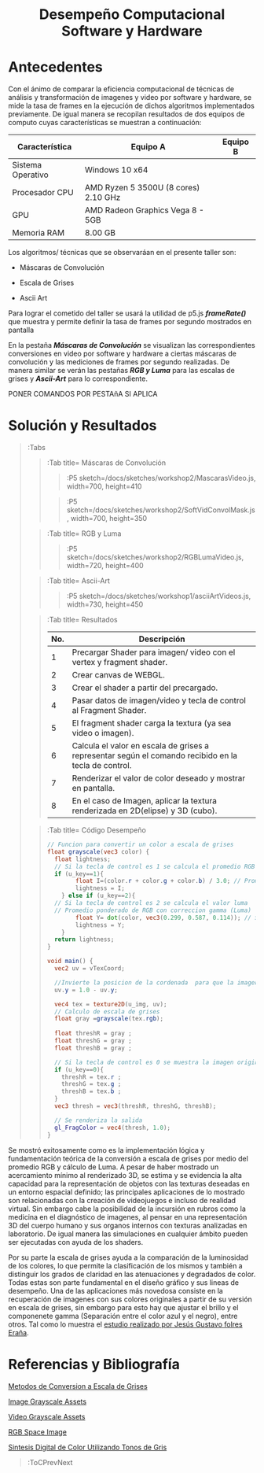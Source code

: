 <script src="../sketches/workshop1/p5.min.js" /></script>
<script src="../sketches/workshop1/p5.asciiart.min.js" /></script>
<script src="../sketches/workshop1/p5.dom.min.js" /></script>
<script src="../sketches/workshop1/p5.sound.min.js" /></script>

<h1 align="center">Desempe&ntilde;o Computacional Software y Hardware</h1>

# Antecedentes

Con el &aacute;nimo de comparar la eficiencia computacional de t&eacute;cnicas de an&aacute;lisis y transformaci&oacute;n de imagenes y video por software y hardware, se mide la tasa de frames en la ejecuci&oacute;n de dichos algoritmos implementados previamente. De igual manera se recopilan resultados de dos equipos de computo cuyas caracter&iacute;sticas se muestran a continuaci&oacute;n:

| Caracter&iacute;stica | Equipo A | Equipo B |
|---|---|---|
| Sistema Operativo | Windows 10 x64 |  |
| Procesador CPU | AMD Ryzen 5 3500U (8 cores) 2.10 GHz |  |
| GPU | AMD Radeon Graphics Vega 8 - 5GB |  |
| Memoria RAM | 8.00 GB |  |

Los algoritmos/ t&eacute;cnicas que se observar&aacute;an en el presente taller son:

+ M&aacute;scaras de Convoluci&oacute;n 

+ Escala de Grises

+ Ascii Art

Para lograr el cometido del taller se usar&aacute; la utilidad de p5.js ***frameRate()*** que muestra y permite definir la tasa de frames por segundo mostrados en pantalla




En la pesta&ntilde;a ***M&aacute;scaras de Convoluci&oacute;n*** se visualizan las correspondientes conversiones en video por software y hardware a ciertas m&aacute;scaras de convoluci&oacute;n y las mediciones de frames por segundo realizadas. De manera similar se ver&aacute;n las pesta&ntilde;as ***RGB y Luma*** para las escalas de grises y ***Ascii-Art*** para lo correspondiente.

PONER COMANDOS POR PESTA&ntilde;A SI APLICA

# Soluci&oacute;n y Resultados

> :Tabs
> > :Tab title= M&aacute;scaras de Convoluci&oacute;n
> > 
> > > :P5 sketch=/docs/sketches/workshop2/MascarasVideo.js, width=700, height=410
> > 
> > > :P5 sketch=/docs/sketches/workshop2/SoftVidConvolMask.js, width=700, height=350
> 
> > :Tab title= RGB y Luma
> > 
> > > :P5 sketch=/docs/sketches/workshop2/RGBLumaVideo.js, width=720, height=400
>
> > :Tab title= Ascii-Art
> > 
> > > :P5 sketch=/docs/sketches/workshop1/asciiArtVideos.js, width=730, height=450
>
> > :Tab title= Resultados
> > 
> > | No. | Descripci&oacute;n |
> > |---|---|
> > | 1 | Precargar Shader para imagen/ video con el vertex y fragment shader. |
> > | 2 | Crear canvas de WEBGL. |
> > | 3 | Crear el shader a partir del precargado. |
> > | 4 | Pasar datos de imagen/video y tecla de control al Fragment Shader. |
> > | 5 | El fragment shader carga la textura (ya sea video o imagen). |
> > | 6 | Calcula el valor en escala de grises a representar seg&uacute;n el comando recibido en la tecla de control. |
> > | 7 | Renderizar el valor de color deseado y mostrar en pantalla. |
> > | 8 | En el caso de Imagen, aplicar la textura renderizada en 2D(elipse) y 3D (cubo). |
>
> > :Tab title= C&oacute;digo Desempe&ntilde;o
> >
> > ``` glsl | texture.frag
> > // Funcion para convertir un color a escala de grises
> > float grayscale(vec3 color) {
> >   float lightness;
> >   // Si la tecla de control es 1 se calcula el promedio RGB
> >   if (u_key==1){
> > 		float I=(color.r + color.g + color.b) / 3.0; // Promedio de los tres componentes
> > 		lightness = I;
> > 	} else if (u_key==2){
> >   // Si la tecla de control es 2 se calcula el valor luma
> >   // Promedio ponderado de RGB con correccion gamma (Luma)
> > 		float Y= dot(color, vec3(0.299, 0.587, 0.114)); // SDTV
> > 		lightness = Y;
> > 	}
> >   return lightness;
> > }
> > 
> > void main() {
> >   vec2 uv = vTexCoord;
> > 
> >   //Invierte la posicion de la cordenada  para que la imagen no quede al reves
> >   uv.y = 1.0 - uv.y;
> > 
> >   vec4 tex = texture2D(u_img, uv);
> >   // Calculo de escala de grises
> >   float gray =grayscale(tex.rgb);
> >   
> >   float threshR = gray ;
> >   float threshG = gray ;
> >   float threshB = gray ;
> > 
> >   // Si la tecla de control es 0 se muestra la imagen original
> >   if (u_key==0){
> >     threshR = tex.r ;
> >     threshG = tex.g ;
> >     threshB = tex.b ;
> >   }
> >   vec3 thresh = vec3(threshR, threshG, threshB);
> > 
> >   // Se renderiza la salida
> >   gl_FragColor = vec4(thresh, 1.0);
> > }
> > 
> > ```
> > 

Se mostr&oacute; exitosamente como es la implementaci&oacute;n l&oacute;gica y fundamentaci&oacute;n te&oacute;rica de la conversi&oacute;n a escala de grises por medio del promedio RGB y c&aacute;lculo de Luma. A pesar de haber mostrado un acercamiento m&iacute;nimo al renderizado 3D, se estima y se evidencia la alta capacidad para la representaci&oacute;n de objetos con las texturas deseadas en un entorno espacial definido; las principales aplicaciones de lo mostrado son relacionadas con la creaci&oacute;n de videojuegos e incluso de realidad virtual. Sin embargo cabe la posibilidad de la incursi&oacute;n en rubros como la medicina en el diagn&oacute;stico de imagenes, al pensar en una representaci&oacute;n 3D del cuerpo humano y sus organos internos con texturas analizadas en laboratorio. De igual manera las simulaciones en cualquier &aacute;mbito pueden ser ejecutadas con ayuda de los shaders.

Por su parte la escala de grises ayuda a la comparaci&oacute;n de la luminosidad de los colores, lo que permite la clasificaci&oacute;n de los mismos y tambi&eacute;n a distinguir los grados de claridad en las atenuaciones y degradados de color. Todas estas son parte fundamental en el dise&ntilde;o gr&aacute;fico y sus lineas de desempe&ntilde;o. Una de las aplicaciones m&aacute;s novedosa consiste en la recuperaci&oacute;n de imagenes con sus colores originales a partir de su versi&oacute;n en escala de grises, sin embargo para esto hay que ajustar el brillo y el componenete gamma (Separaci&oacute;n entre el color azul y el negro), entre otros. Tal como lo muestra el [estudio realizado por Jes&uacute;s Gustavo folres Era&ntilde;a](https://ninive.uaslp.mx/xmlui/bitstream/handle/i/2264/MCA1SDC00901.pdf?sequence=1&isAllowed=y#:~:text=La%20escala%20de%20grises%20se,gradaciones%20de%20este%20color%20puro.).


# Referencias y Bibliograf&iacute;a

[Metodos de Conversion a Escala de Grises](https://www.researchgate.net/publication/277198540_Tecnicas_alternativas_para_la_conversion_de_imagenes_a_color_a_escala_de_grises_en_el_tratamiento_digital_de_imagenes)

[Image Grayscale Assets](https://github.com/visualcomputingcoders/visualcomputingcoders/blob/master/_projects/escala_grisesHW/escala_griseshw.js)

[Video Grayscale Assets ](https://github.com/processing/p5.js-website/blob/main/src/data/examples/assets/webcam.frag)

[RGB Space Image](https://www.pngwing.com/es/free-png-sndev)

[Sintesis Digital de Color Utilizando Tonos de Gris ](https://ninive.uaslp.mx/xmlui/bitstream/handle/i/2264/MCA1SDC00901.pdf?sequence=1&isAllowed=y#:~:text=La%20escala%20de%20grises%20se,gradaciones%20de%20este%20color%20puro.)

> :ToCPrevNext
